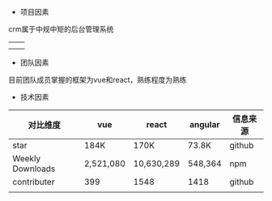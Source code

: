 

+ 项目因素

crm属于中规中矩的后台管理系统

|      |      |
| ---- | ---- |
|      |      |
|      |      |



+ 团队因素

目前团队成员掌握的框架为vue和react，熟练程度为熟练

+ 技术因素

| 对比维度         | vue       | react      | angular | 信息来源 |
| ---------------- | --------- | ---------- | ------- | -------- |
| star             | 184K      | 170K       | 73.8K   | github   |
| Weekly Downloads | 2,521,080 | 10,630,289 | 548,364 | npm      |
| contributer      | 399       | 1548       | 1418    | github   |
|                  |           |            |         |          |


